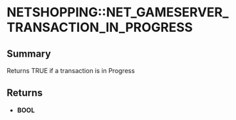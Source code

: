 # NETSHOPPING::NET_GAMESERVER_TRANSACTION_IN_PROGRESS

## Summary
Returns TRUE if a transaction is in Progress

## Returns
* **BOOL**